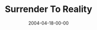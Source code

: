 ---
layout: message
category: message
series: "Going Crazy"
title: "Surrender To Reality"
date: 2004-04-18-00-00
message_id: 175
audio: "http://s3.amazonaws.com/crossroads-media/media/legacy/mp3/GC_01_04-18-04_Surrender_to_Reality.mp3"
audio-duration: "39:21"
explicit: "N"
---